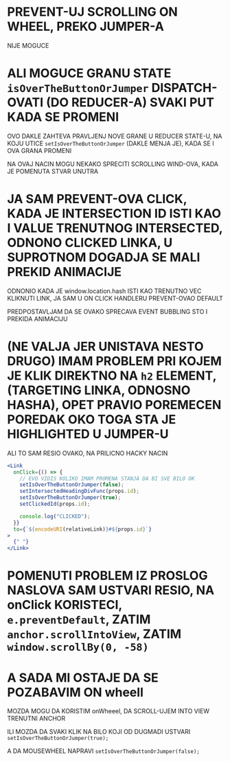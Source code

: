 # PREVENT-UJ SCROLLING ON WHEEL, PREKO JUMPER-A

NIJE MOGUCE

# ALI MOGUCE GRANU STATE `isOverTheButtonOrJumper` DISPATCH-OVATI (DO REDUCER-A) SVAKI PUT KADA SE PROMENI

OVO DAKLE ZAHTEVA PRAVLJENJ NOVE GRANE U REDUCER STATE-U, NA KOJU UTICE `setIsOverTheButtonOrJumper` (DAKLE MENJA JE), KADA SE I OVA GRANA PROMENI

NA OVAJ NACIN MOGU NEKAKO SPRECITI SCROLLING WIND-OVA, KADA JE POMENUTA STVAR UNUTRA

# JA SAM PREVENT-OVA CLICK, KADA JE INTERSECTION ID ISTI KAO I VALUE TRENUTNOG INTERSECTED, ODNONO CLICKED LINKA, U SUPROTNOM DOGADJA SE MALI PREKID ANIMACIJE

ODNONIO KADA JE window.location.hash ISTI KAO TRENUTNO VEC KLIKNUTI LINK, JA SAM U ON CLICK HANDLERU PREVENT-OVAO DEFAULT

PREDPOSTAVLJAM DA SE OVAKO SPRECAVA EVENT BUBBLING STO I PREKIDA ANIMACIJU

# (NE VALJA JER UNISTAVA NESTO DRUGO) IMAM PROBLEM PRI KOJEM JE KLIK DIREKTNO NA `h2` ELEMENT, (TARGETING LINKA, ODNOSNO HASHA), OPET PRAVIO POREMECEN POREDAK OKO TOGA STA JE HIGHLIGHTED U JUMPER-U

ALI TO SAM RESIO OVAKO, NA PRILICNO HACKY NACIN

```jsx
<Link
  onClick={() => {
    // EVO VIDIS KOLIKO IMAM PROMENA STANJA DA BI SVE BILO OK
    setIsOverTheButtonOrJumper(false);
    setIntersectedHeadingDivFunc(props.id);
    setIsOverTheButtonOrJumper(true);
    setClickedId(props.id);

    console.log("CLICKED");
  }}
  to={`${encodeURI(relativeLink)}#${props.id}`}
>
  {" "}
</Link>
```

# POMENUTI PROBLEM IZ PROSLOG NASLOVA SAM USTVARI RESIO, NA onClick KORISTECI, `e.preventDefault`, ZATIM `anchor.scrollIntoView`, ZATIM `window.scrollBy(0, -58)`

# A SADA MI OSTAJE DA SE POZABAVIM ON wheell

MOZDA MOGU DA KORISTIM onWheeel, DA SCROLL-UJEM INTO VIEW TRENUTNI ANCHOR

ILI MOZDA DA SVAKI KLIK NA BILO KOJI OD DUGMADI USTVARI `setIsOverTheButtonOrJumper(true);`

A DA MOUSEWHEEL NAPRAVI `setIsOverTheButtonOrJumper(false);`